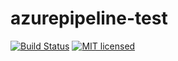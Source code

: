 # azurepipeline-test

[![Build Status](https://dev.azure.com/thekuwayama/azurepipeline-test/_apis/build/status/thekuwayama.azurepipeline-test?branchName=master)](https://dev.azure.com/thekuwayama/azurepipeline-test/_build/latest?definitionId=1&branchName=master)
[![MIT licensed](https://img.shields.io/badge/license-MIT-brightgreen.svg)](https://raw.githubusercontent.com/thekuwayama/azurepipeline-test/master/LICENSE.txt)
